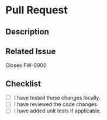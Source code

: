 # Pull Request

## Description

<!-- Provide a brief description of the changes introduced by this pull request -->

## Related Issue

Closes FW-0000

<!-- Find your issue from: https://mask.atlassian.net/jira/software/c/projects/FW/boards/33/backlog -->

## Checklist

- [ ] I have tested these changes locally.
- [ ] I have reviewed the code changes.
- [ ] I have added unit tests if applicable.
